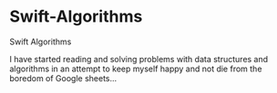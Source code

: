 # Swift-Algorithms
Swift Algorithms

I have started reading and solving problems with data structures and algorithms in an attempt to keep myself happy and not die from the boredom of Google sheets...
